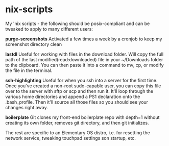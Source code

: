 # nix-scripts
My 'nix scripts - the following should be posix-compliant and can be tweaked to apply to many different users:

**purge-screenshots** Activated a few times a week by a cronjob to keep my screenshot directory clean

**lastdl** Useful for working with files in the download folder. Will copy the full path of the last modified(read:downloaded) file in your ~/Downloads folder to the clipboard. You can then paste it into a command to mv, cp, or modify the file in the terminal.

**ssh-highlighting** Useful for when you ssh into a server for the first time. Once you've created a non-root sudo-capable user, you can copy this file over to the server with sftp or scp and then run it. It'll loop through the various home directories and append a PS1 declaration onto the .bash_profile. Then it'll source all those files so you should see your changes right away.

**boilerplate** Git clones my front-end boilerplate repo with depth=1 without creating its own folder, removes git directory, and then git initializes.

The rest are specific to an Elementary OS distro, i.e. for resetting the network service, tweaking touchpad settings son startup, etc.

